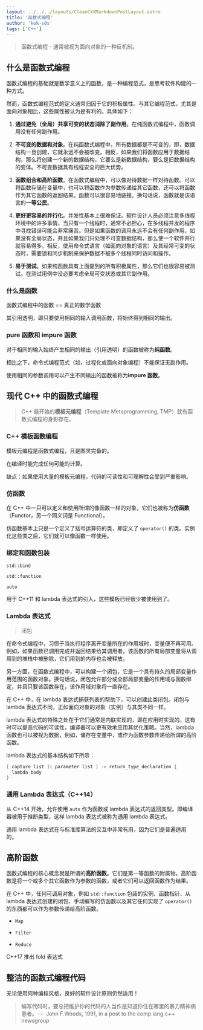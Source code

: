 ```yaml
---
layout: ../../../layouts/CleanCXXMarkdownPostLayout.astro
title: '函数式编程'
author: 'kok-s0s'
tags: ['C++']
---
```


> 函数式编程 - 通常被视为面向对象的一种反机制。

## 什么是函数式编程

函数式编程的基础就是数学意义上的函数，是一种编程范式，是思考软件构建的一种方式。

然而，函数式编程范式的定义通常归因于它的积极属性。与其它编程范式，尤其是面向对象相比，这些属性被认为是有利的。具体如下：

1. **通过避免（全局）共享可变的状态消除了副作用**。在纯函数式编程中，函数调用没有任何副作用。

2. **不可变的数据和对象**。在纯函数式编程中，所有数据都是不可变的，即，数据结构一旦创建，它就永远不会被改变。相反，如果我们将函数应用于数据结构，那么将创建一个新的数据结构，它要么是新数据结构，要么是旧数据结构的变体。不可变数据具有线程安全的巨大优势。

3. **函数组合和高阶函数**。在函数式编程中，可以像对待数据一样对待函数。可以将函数存储在变量中，也可以将函数作为参数传递给其它函数，还可以将函数作为其它函数的返回结果。函数可以很容易地链接。换句话说，函数就是该语言的**一等公民**。

4. **更好更容易的并行化**。并发性基本上很难保证。软件设计人员必须注意多线程环境中的许多事情，当只有一个线程时，通常不必担心，在多线程并发的程序中寻找错误可能会非常痛苦。但是如果函数的调用永远不会有任何副作用，如果没有全局状态，并且如果我们只处理不可变数据结构，那么使一个软件并行就容易得多。相反，使用命令式语言（如面向对象的语言）及其经常可变的状态时，需要锁和同步机制来保护数据不被多个线程同时访问和操作。

5. **易于测试**。如果纯函数具有上面提到的所有积极属性，那么它们也很容易被测试。在测试用例中没必要考虑全局可变状态或其它副作用。

### 什么是函数

函数式编程中的函数 == 真正的数学函数

其引用透明，即只要使用相同的输入调用函数，将始终得到相同的输出。

### pure 函数和 impure 函数

对于相同的输入始终产生相同的输出（引用透明）的函数被称为**纯函数**。

相比之下，命令式编程范式（如，过程化或面向对象编程）不能保证无副作用。

使用相同的参数调用可以产生不同输出的函数被称为**impure 函数**。

## 现代 C++ 中的函数式编程

> C++ 最开始的**模板元编程**（Template Metaprogramming, TMP）就有函数式编程的身影存在。

### C++ 模板函数编程

模板元编程是函数式编程，且是图灵完备的。

在编译时能完成任何可能的计算。

缺点：如果使用大量的模板元编程，代码的可读性和可理解性会受到严重影响。

### 仿函数

在 C++ 中一只可以定义和使用所谓的像函数一样的对象，它们也被称为**仿函数**（Functor，另一个同义词是 Functional）。

仿函数基本上只是一个定义了括号运算符的类，即定义了 `operator()` 的类。实例化这些类之后，它们就可以像函数一样使用。

### 绑定和函数包装

`std::bind`

`std::function`

`auto`

用于 C++11 和 lambda 表达式的引入，这些模板已经很少被使用到了。

### Lambda 表达式

> 闭包

在命令式编程中，习惯于当执行程序离开变量所在的作用域时，变量便不再可用。例如，如果函数已调用完成并返回结果给其调用者，该函数的所有局部变量将从调用到的堆栈中被删除，它们用到的内存也会被释放。

另一方面，在函数式编程中，可以构建一个闭包，它是一个具有持久的局部变量作用范围的函数对象。换句话说，闭包允许部分或全部局部变量的作用域与函数绑定，并且只要该函数存在，该作用域对象将一直存在。

在 C++ 中，在 lambda 表达式捕获列表的帮助下，可以创建此类闭包。闭包与 lambda 表达式不同，正如面向对象的对象（实例）与其类不同一样。

lambda 表达式的特殊之处在于它们通常是内联实现的，即在应用时实现的。这有时可以提高代码的可读性，编译器可以更有效地应用其优化策略。当然，lambda 函数也可以被视为数据，例如，储存在变量中，或作为函数参数传递给所谓的高阶函数。

lambda 表达式的基本结构如下所示：

```cpp
[ capture list ]( parameter list ) -> return_type_declaration {
  lambda body
}
```

### 通用 Lambda 表达式（C++14）

从 C++14 开始，允许使用 `auto` 作为函数或 lambda 表达式的返回类型。即编译器被用于推断类型，这样 lambda 表达式被称为通用 lambda 表达式。

通用 lambda 表达式在与标准库算法的交互中非常有用，因为它们是普遍适用的。

## 高阶函数

函数式编程的核心概念就是所谓的**高阶函数**。它们是第一等函数的附属物。高阶函数是将一个或多个其它函数作为参数的函数，或者它们可以返回函数作为结果。

在 C++ 中，任何可调用对象，例如 `std::function` 包装的实例、函数指针、从 lambda 表达式创建的闭包、手动编写的仿函数以及其它任何实现了 `operator()` 的东西都可以作为参数传递给高阶函数。

- `Map`

- `Filter`

- `Reduce`

C++17 推出 fold 表达式

## 整洁的函数式编程代码

无论使用何种编程风格，良好的软件设计原则仍然适用！

> 编写代码时，要总把维护你的代码的人当作是知道你住在哪里的暴力精神病患者。--- John F.Woods, 1991, in a post to the comp.lang.c++ newsgroup
